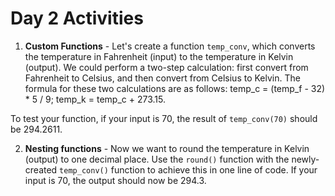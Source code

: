 # Day 2 Activities

1. **Custom Functions** - Let's create a function `temp_conv`, which converts the temperature in Fahrenheit (input) to the temperature in Kelvin (output). We could perform a two-step calculation: first convert from Fahrenheit to Celsius, and then convert from Celsius to Kelvin. The formula for these two calculations are as follows: temp_c = (temp_f - 32) * 5 / 9; temp_k = temp_c + 273.15. 

To test your function, if your input is 70, the result of `temp_conv(70)` should be 294.2611.

2. **Nesting functions** - Now we want to round the temperature in Kelvin (output) to one decimal place. Use the `round()` function with the newly-created  `temp_conv()` function to achieve this in one line of code. If your input is 70, the output should now be 294.3.
